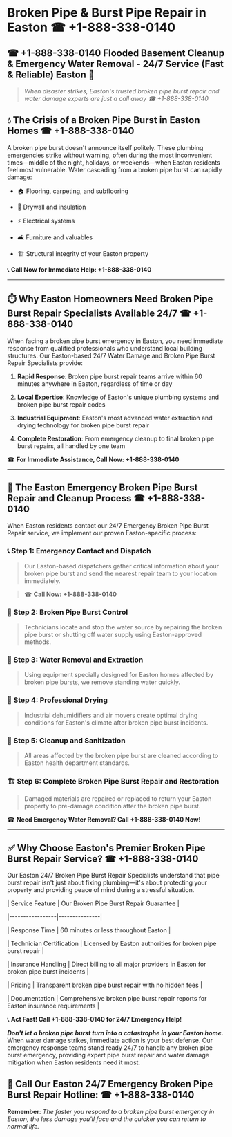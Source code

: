 # Broken Pipe & Burst Pipe Repair in Easton ☎ +1-888-338-0140  
## ☎ +1-888-338-0140 Flooded Basement Cleanup & Emergency Water Removal - 24/7 Service (Fast & Reliable) Easton 🚨  

> *When disaster strikes, Easton's trusted broken pipe burst repair and water damage experts are just a call away ☎ +1-888-338-0140*  

## 💧 The Crisis of a Broken Pipe Burst in Easton Homes ☎ +1-888-338-0140  

A broken pipe burst doesn't announce itself politely. These plumbing emergencies strike without warning, often during the most inconvenient times—middle of the night, holidays, or weekends—when Easton residents feel most vulnerable. Water cascading from a broken pipe burst can rapidly damage:  

* 🏠 Flooring, carpeting, and subflooring  
* 🧱 Drywall and insulation  
* ⚡ Electrical systems  
* 🛋️ Furniture and valuables  
* 🏗️ Structural integrity of your Easton property  

📞 **Call Now for Immediate Help: +1-888-338-0140**  

---  

## ⏱️ Why Easton Homeowners Need Broken Pipe Burst Repair Specialists Available 24/7 ☎ +1-888-338-0140  

When facing a broken pipe burst emergency in Easton, you need immediate response from qualified professionals who understand local building structures. Our Easton-based 24/7 Water Damage and Broken Pipe Burst Repair Specialists provide:  

1. **Rapid Response**: Broken pipe burst repair teams arrive within 60 minutes anywhere in Easton, regardless of time or day  
2. **Local Expertise**: Knowledge of Easton's unique plumbing systems and broken pipe burst repair codes  
3. **Industrial Equipment**: Easton's most advanced water extraction and drying technology for broken pipe burst repair  
4. **Complete Restoration**: From emergency cleanup to final broken pipe burst repairs, all handled by one team  

☎ **For Immediate Assistance, Call Now: +1-888-338-0140**  

---  

## 🔧 The Easton Emergency Broken Pipe Burst Repair and Cleanup Process ☎ +1-888-338-0140  

When Easton residents contact our 24/7 Emergency Broken Pipe Burst Repair service, we implement our proven Easton-specific process:  

### 📞 Step 1: Emergency Contact and Dispatch  
> Our Easton-based dispatchers gather critical information about your broken pipe burst and send the nearest repair team to your location immediately.  
> ☎ **Call Now: +1-888-338-0140**  

### 🚿 Step 2: Broken Pipe Burst Control  
> Technicians locate and stop the water source by repairing the broken pipe burst or shutting off water supply using Easton-approved methods.  

### 🌊 Step 3: Water Removal and Extraction  
> Using equipment specially designed for Easton homes affected by broken pipe bursts, we remove standing water quickly.  

### 💨 Step 4: Professional Drying  
> Industrial dehumidifiers and air movers create optimal drying conditions for Easton's climate after broken pipe burst incidents.  

### 🧼 Step 5: Cleanup and Sanitization  
> All areas affected by the broken pipe burst are cleaned according to Easton health department standards.  

### 🏗️ Step 6: Complete Broken Pipe Burst Repair and Restoration  
> Damaged materials are repaired or replaced to return your Easton property to pre-damage condition after the broken pipe burst.  

☎ **Need Emergency Water Removal? Call +1-888-338-0140 Now!**  

---  

## ✅ Why Choose Easton's Premier Broken Pipe Burst Repair Service? ☎ +1-888-338-0140  

Our Easton 24/7 Broken Pipe Burst Repair Specialists understand that pipe burst repair isn't just about fixing plumbing—it's about protecting your property and providing peace of mind during a stressful situation.  

| Service Feature | Our Broken Pipe Burst Repair Guarantee |  
|-----------------|---------------|  
| Response Time | 60 minutes or less throughout Easton |  
| Technician Certification | Licensed by Easton authorities for broken pipe burst repair |  
| Insurance Handling | Direct billing to all major providers in Easton for broken pipe burst incidents |  
| Pricing | Transparent broken pipe burst repair with no hidden fees |  
| Documentation | Comprehensive broken pipe burst repair reports for Easton insurance requirements |  

📞 **Act Fast! Call +1-888-338-0140 for 24/7 Emergency Help!**  

***Don't let a broken pipe burst turn into a catastrophe in your Easton home.*** When water damage strikes, immediate action is your best defense. Our emergency response teams stand ready 24/7 to handle any broken pipe burst emergency, providing expert pipe burst repair and water damage mitigation when Easton residents need it most.  

## 📱 Call Our Easton 24/7 Emergency Broken Pipe Burst Repair Hotline: ☎ +1-888-338-0140  

**Remember**: *The faster you respond to a broken pipe burst emergency in Easton, the less damage you'll face and the quicker you can return to normal life.*